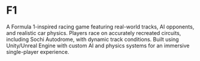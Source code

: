 # F1
A Formula 1-inspired racing game featuring real-world tracks, AI opponents, and realistic car physics. Players race on accurately recreated circuits, including Sochi Autodrome, with dynamic track conditions. Built using Unity/Unreal Engine with custom AI and physics systems for an immersive single-player experience.
